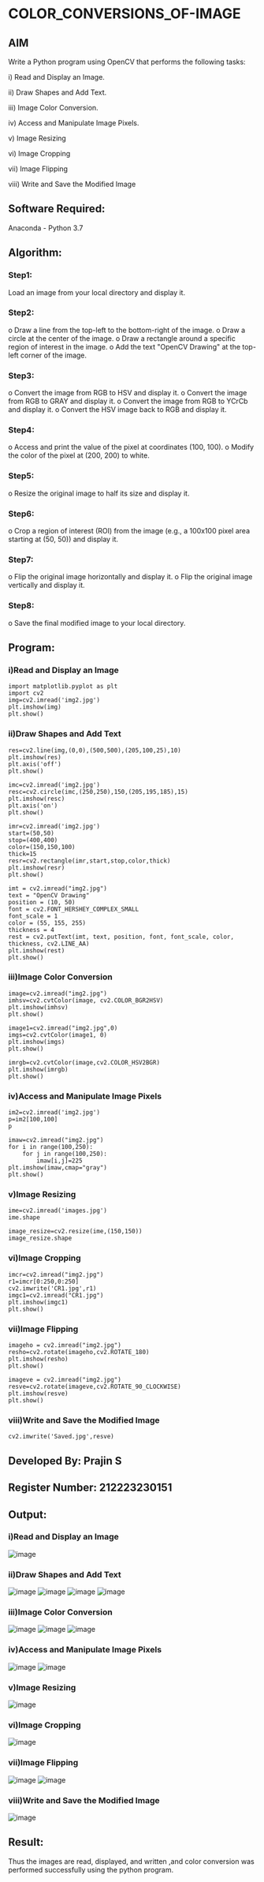 # COLOR_CONVERSIONS_OF-IMAGE
## AIM
Write a Python program using OpenCV that performs the following tasks:

i) Read and Display an Image.

ii) 	Draw Shapes and Add Text.

iii) Image Color Conversion.

iv) Access and Manipulate Image Pixels.

v) Image Resizing

vi) Image Cropping

vii) Image Flipping

viii)	Write and Save the Modified Image


## Software Required:
Anaconda - Python 3.7
## Algorithm:
### Step1:
Load an image from your local directory and display it.
### Step2:
o	Draw a line from the top-left to the bottom-right of the image.
o	Draw a circle at the center of the image.
o	Draw a rectangle around a specific region of interest in the image.
o	Add the text "OpenCV Drawing" at the top-left corner of the image.

### Step3:
o	Convert the image from RGB to HSV and display it.
o	Convert the image from RGB to GRAY and display it.
o	Convert the image from RGB to YCrCb and display it.
o	Convert the HSV image back to RGB and display it.

### Step4:
o	Access and print the value of the pixel at coordinates (100, 100).
o	Modify the color of the pixel at (200, 200) to white.

### Step5:
o	Resize the original image to half its size and display it.
### Step6:
o	Crop a region of interest (ROI) from the image (e.g., a 100x100 pixel area starting at (50, 50)) and display it.
### Step7:
o	Flip the original image horizontally and display it.
o	Flip the original image vertically and display it.

### Step8:
o	Save the final modified image to your local directory.


## Program:
### i)Read and Display an Image
```
import matplotlib.pyplot as plt
import cv2
img=cv2.imread('img2.jpg')
plt.imshow(img)
plt.show()
```
### ii)Draw Shapes and Add Text
```
res=cv2.line(img,(0,0),(500,500),(205,100,25),10)
plt.imshow(res)
plt.axis('off')
plt.show()
```
```
imc=cv2.imread('img2.jpg')
resc=cv2.circle(imc,(250,250),150,(205,195,185),15)
plt.imshow(resc)
plt.axis('on')
plt.show()
```
```
imr=cv2.imread('img2.jpg')
start=(50,50)
stop=(400,400)
color=(150,150,100)
thick=15
resr=cv2.rectangle(imr,start,stop,color,thick)
plt.imshow(resr)
plt.show()
```
```
imt = cv2.imread("img2.jpg")
text = "OpenCV Drawing"
position = (10, 50)
font = cv2.FONT_HERSHEY_COMPLEX_SMALL
font_scale = 1
color = (55, 155, 255) 
thickness = 4
rest = cv2.putText(imt, text, position, font, font_scale, color, thickness, cv2.LINE_AA)
plt.imshow(rest)
plt.show()
```
### iii)Image Color Conversion
```
image=cv2.imread("img2.jpg")
imhsv=cv2.cvtColor(image, cv2.COLOR_BGR2HSV)
plt.imshow(imhsv)
plt.show()
```
```
image1=cv2.imread("img2.jpg",0)
imgs=cv2.cvtColor(image1, 0)
plt.imshow(imgs)
plt.show()
```
```
imrgb=cv2.cvtColor(image,cv2.COLOR_HSV2BGR)
plt.imshow(imrgb)
plt.show()
```
### iv)Access and Manipulate Image Pixels
```
im2=cv2.imread('img2.jpg')
p=im2[100,100]
p
```
```
imaw=cv2.imread("img2.jpg")
for i in range(100,250):
    for j in range(100,250):
        imaw[i,j]=225
plt.imshow(imaw,cmap="gray")
plt.show()
```
### v)Image Resizing
```
ime=cv2.imread('images.jpg')
ime.shape
```
```
image_resize=cv2.resize(ime,(150,150))
image_resize.shape
```
### vi)Image Cropping
```
imcr=cv2.imread("img2.jpg")
r1=imcr[0:250,0:250]
cv2.imwrite('CR1.jpg',r1)
imgc1=cv2.imread("CR1.jpg")
plt.imshow(imgc1)
plt.show()
```
### vii)Image Flipping
```
imageho = cv2.imread("img2.jpg")
resho=cv2.rotate(imageho,cv2.ROTATE_180)
plt.imshow(resho)
plt.show()
```
```
imageve = cv2.imread("img2.jpg")
resve=cv2.rotate(imageve,cv2.ROTATE_90_CLOCKWISE)
plt.imshow(resve)
plt.show()
```
### viii)Write and Save the Modified Image
```
cv2.imwrite('Saved.jpg',resve)
```


## Developed By: Prajin S
## Register Number: 212223230151


## Output:

### i)Read and Display an Image
![image](https://github.com/user-attachments/assets/3babc8a2-2cfd-41e4-89e3-b1aa50ff68a4)


### ii)Draw Shapes and Add Text
![image](https://github.com/user-attachments/assets/217686d2-dd33-4af7-8200-c9baa839bff4)
![image](https://github.com/user-attachments/assets/8435dcb1-bb7a-4866-9e2e-fffcba12cc44)
![image](https://github.com/user-attachments/assets/ec4c7435-c951-4d67-9319-4ff1f969481a)
![image](https://github.com/user-attachments/assets/3732405c-9b53-4eb8-9c7e-fc74179815fe)




### iii)Image Color Conversion
![image](https://github.com/user-attachments/assets/b478b05c-af85-4960-8f98-2f504ed7cc22)
![image](https://github.com/user-attachments/assets/532e1575-f373-4ae2-896a-69dc9241be23)
![image](https://github.com/user-attachments/assets/5878bd00-23b5-4b53-b36c-17024a099a1a)




### iv)Access and Manipulate Image Pixels
![image](https://github.com/user-attachments/assets/bc9fdafa-32bc-4462-9b14-0ddb5229bd51)
![image](https://github.com/user-attachments/assets/e0467009-8c2e-4ac5-be99-a05fefdb69dc)


### v)Image Resizing
![image](https://github.com/user-attachments/assets/550e09cf-07ef-4a81-88e6-412045582a9e)


### vi)Image Cropping
![image](https://github.com/user-attachments/assets/e391aede-31bc-44de-b0bf-b8352af157ab)


### vii)Image Flipping
![image](https://github.com/user-attachments/assets/266f3993-05cc-4016-b8be-1f389a0f6532)
![image](https://github.com/user-attachments/assets/6d9204e5-36cc-4148-9a2d-7fb8740cc1a7)

### viii)Write and Save the Modified Image
![image](https://github.com/user-attachments/assets/70ce8532-0d39-4ab0-bc45-c82b08a910fc)






## Result:
Thus the images are read, displayed, and written ,and color conversion was performed  successfully using the python program.







